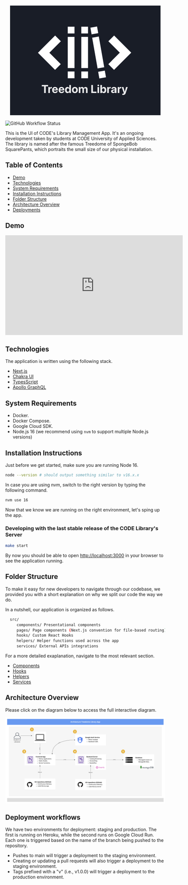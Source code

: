 <p align="center">
  <a
    href="https://code-library-client-swguw3y6sa-ey.a.run.app/"
    target="_blank"
  >
    <img src="assets/logo.png" alt="Treesome Library logo">
  </a>
</p>

![GitHub Workflow Status](https://github.com/the-library-guild/code-library-app/actions/workflows/validation.yml/badge.svg)

This is the UI of CODE's Library Management App.
It's an ongoing development taken by students at CODE University of Applied Sciences.
The library is named after the famous Treedome of SpongeBob SquarePants, which portraits the small size of our physical installation.

## Table of Contents

- [Demo](#demo)
- [Technologies](#technologies)
- [System Requirements](#system-requirements)
- [Installation Instructions](#installation-instructions)
- [Folder Structure](#folder-structure)
- [Architecture Overview](#architecture-overview)
- [Deployments](#deployment-workflows)

## Demo

<iframe width="560" height="315" src="https://www.youtube.com/embed/GnAkbk2cvq8" title="YouTube video player" frameborder="0" allow="accelerometer; autoplay; clipboard-write; encrypted-media; gyroscope; picture-in-picture" allowfullscreen></iframe>

## Technologies

The application is written using the following stack.

- [Next.js](https://nextjs.org/)
- [Chakra UI](https://chakra-ui.com/)
- [TypesScript](https://www.typescriptlang.org/)
- [Apollo GraphQL](https://www.apollographql.com/)

## System Requirements

- Docker.
- Docker Compose.
- Google Cloud SDK.
- Node.js 16 (we recommend using `nvm` to support multiple Node.js versions)

## Installation Instructions

Just before we get started, make sure you are running Node 16.

```bash
node --version # should output something similar to v16.x.x
```

In case you are using nvm, switch to the right version by typing the following command.

```bash
nvm use 16
```

Now that we know we are running on the right environment, let's sping up the app.

### Developing with the last stable release of the CODE Library's Server

```bash
make start
```

By now you should be able to open [http://localhost:3000](http://localhost:3000) in your browser to see the application running.

## Folder Structure

To make it easy for new developers to navigate through our codebase, we provided you with a short explanation on why we split our code the way we do.

In a nutshell, our application is organized as follows.

```bash
  src/
     components/ Presentational components
     pages/ Page components (Next.js convention for file-based routing)
     hooks/ Custom React Hooks
     helpers/ Helper functions used across the app
     services/ External APIs integrations
```

For a more detailed exaplanation, navigate to the most relevant section.

- [Components](./src/components/README.md)
- [Hooks](./src/hooks/README.md)
- [Helpers](./src/helpers/README.md)
- [Services](./src/services/README.md)

## Architecture Overview

Please click on the diagram below to access the full interactive diagram.

<p align="center">
  <a
    href="https://miro.com/app/board/uXjVOiWfulk=/?share_link_id=628581242894"
    target="_blank"
  >
    <img src="assets/architecture-diagram.png" alt="App Architecture Diagram">
  </a>
</p>

## Deployment workflows

We have two environments for deployment: staging and production. The first is running on Heroku, while the second runs on Google Cloud Run. Each one is triggered based on the name of the branch being pushed to the repository.

- Pushes to main will trigger a deployment to the staging environment.
- Creating or updating a pull requests will also trigger a deployment to the staging environment.
- Tags prefixed with a "v" (i.e., v1.0.0) will trigger a deployment to the production environment.
